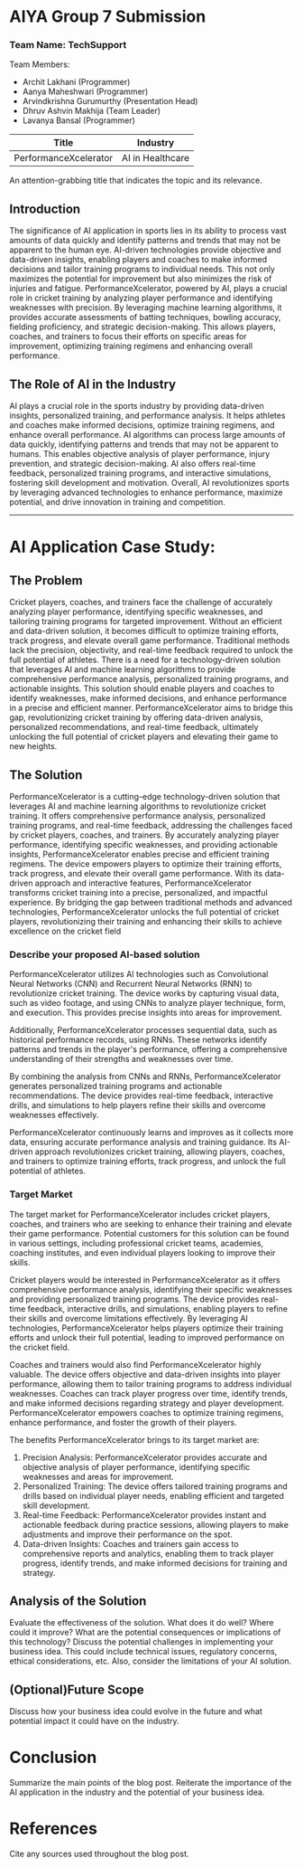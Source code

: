 # AIYA Group 7 Submission

### Team Name: TechSupport

Team Members:
- Archit Lakhani (Programmer)
- Aanya Maheshwari (Programmer)
- Arvindkrishna Gurumurthy (Presentation Head)
- Dhruv Ashvin Makhija (Team Leader)
- Lavanya Bansal (Programmer)

| Title | Industry |
|-------|----------|
| PerformanceXcelerator | AI in Healthcare |

An attention-grabbing title that indicates the topic and its relevance.

## Introduction

The significance of AI application in sports lies in its ability to process vast amounts of data quickly and identify patterns and trends that may not be apparent to the human eye. AI-driven technologies provide objective and data-driven insights, enabling players and coaches to make informed decisions and tailor training programs to individual needs. This not only maximizes the potential for improvement but also minimizes the risk of injuries and fatigue. PerformanceXcelerator, powered by AI, plays a crucial role in cricket training by analyzing player performance and identifying weaknesses with precision. By leveraging machine learning algorithms, it provides accurate assessments of batting techniques, bowling accuracy, fielding proficiency, and strategic decision-making. This allows players, coaches, and trainers to focus their efforts on specific areas for improvement, optimizing training regimens and enhancing overall performance.

## The Role of AI in the Industry

AI plays a crucial role in the sports industry by providing data-driven insights, personalized training, and performance analysis. It helps athletes and coaches make informed decisions, optimize training regimens, and enhance overall performance. AI algorithms can process large amounts of data quickly, identifying patterns and trends that may not be apparent to humans. This enables objective analysis of player performance, injury prevention, and strategic decision-making. AI also offers real-time feedback, personalized training programs, and interactive simulations, fostering skill development and motivation. Overall, AI revolutionizes sports by leveraging advanced technologies to enhance performance, maximize potential, and drive innovation in training and competition.

---

# AI Application Case Study:

## The Problem

Cricket players, coaches, and trainers face the challenge of accurately analyzing player performance, identifying specific weaknesses, and tailoring training programs for targeted improvement. Without an efficient and data-driven solution, it becomes difficult to optimize training efforts, track progress, and elevate overall game performance. Traditional methods lack the precision, objectivity, and real-time feedback required to unlock the full potential of athletes. There is a need for a technology-driven solution that leverages AI and machine learning algorithms to provide comprehensive performance analysis, personalized training programs, and actionable insights. This solution should enable players and coaches to identify weaknesses, make informed decisions, and enhance performance in a precise and efficient manner. PerformanceXcelerator aims to bridge this gap, revolutionizing cricket training by offering data-driven analysis, personalized recommendations, and real-time feedback, ultimately unlocking the full potential of cricket players and elevating their game to new heights.

## The Solution

PerformanceXcelerator is a cutting-edge technology-driven solution that leverages AI and machine learning algorithms to revolutionize cricket training. It offers comprehensive performance analysis, personalized training programs, and real-time feedback, addressing the challenges faced by cricket players, coaches, and trainers. By accurately analyzing player performance, identifying specific weaknesses, and providing actionable insights, PerformanceXcelerator enables precise and efficient training regimens. The device empowers players to optimize their training efforts, track progress, and elevate their overall game performance. With its data-driven approach and interactive features, PerformanceXcelerator transforms cricket training into a precise, personalized, and impactful experience. By bridging the gap between traditional methods and advanced technologies, PerformanceXcelerator unlocks the full potential of cricket players, revolutionizing their training and enhancing their skills to achieve excellence on the cricket field

### Describe your proposed AI-based solution

PerformanceXcelerator utilizes AI technologies such as Convolutional Neural Networks (CNN) and Recurrent Neural Networks (RNN) to revolutionize cricket training. The device works by capturing visual data, such as video footage, and using CNNs to analyze player technique, form, and execution. This provides precise insights into areas for improvement.

Additionally, PerformanceXcelerator processes sequential data, such as historical performance records, using RNNs. These networks identify patterns and trends in the player's performance, offering a comprehensive understanding of their strengths and weaknesses over time.

By combining the analysis from CNNs and RNNs, PerformanceXcelerator generates personalized training programs and actionable recommendations. The device provides real-time feedback, interactive drills, and simulations to help players refine their skills and overcome weaknesses effectively.

PerformanceXcelerator continuously learns and improves as it collects more data, ensuring accurate performance analysis and training guidance. Its AI-driven approach revolutionizes cricket training, allowing players, coaches, and trainers to optimize training efforts, track progress, and unlock the full potential of athletes.

### Target Market

The target market for PerformanceXcelerator includes cricket players, coaches, and trainers who are seeking to enhance their training and elevate their game performance. Potential customers for this solution can be found in various settings, including professional cricket teams, academies, coaching institutes, and even individual players looking to improve their skills.

Cricket players would be interested in PerformanceXcelerator as it offers comprehensive performance analysis, identifying their specific weaknesses and providing personalized training programs. The device provides real-time feedback, interactive drills, and simulations, enabling players to refine their skills and overcome limitations effectively. By leveraging AI technologies, PerformanceXcelerator helps players optimize their training efforts and unlock their full potential, leading to improved performance on the cricket field.

Coaches and trainers would also find PerformanceXcelerator highly valuable. The device offers objective and data-driven insights into player performance, allowing them to tailor training programs to address individual weaknesses. Coaches can track player progress over time, identify trends, and make informed decisions regarding strategy and player development. PerformanceXcelerator empowers coaches to optimize training regimens, enhance performance, and foster the growth of their players.

The benefits PerformanceXcelerator brings to its target market are:

1. Precision Analysis: PerformanceXcelerator provides accurate and objective analysis of player performance, identifying specific weaknesses and areas for improvement.
2. Personalized Training: The device offers tailored training programs and drills based on individual player needs, enabling efficient and targeted skill development.
3. Real-time Feedback: PerformanceXcelerator provides instant and actionable feedback during practice sessions, allowing players to make adjustments and improve their performance on the spot.
4. Data-driven Insights: Coaches and trainers gain access to comprehensive reports and analytics, enabling them to track player progress, identify trends, and make informed decisions for training and strategy.

## Analysis of the Solution

Evaluate the effectiveness of the solution. What does it do well? Where could it improve? What are the potential consequences or implications of this technology?
Discuss the potential challenges in implementing your business idea. This could include technical issues, regulatory concerns, ethical considerations, etc. Also, consider the limitations of your AI solution.

## (Optional)Future Scope

Discuss how your business idea could evolve in the future and what potential impact it could have on the industry.

# Conclusion

Summarize the main points of the blog post. Reiterate the importance of the AI application in the industry and the potential of your business idea.

# References

Cite any sources used throughout the blog post.
